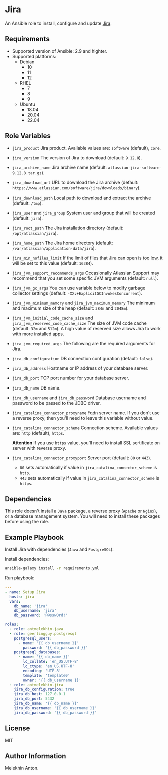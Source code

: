 Jira
====

An Ansible role to install, configure and update [Jira](https://www.atlassian.com/ru/software/jira).

Requirements
------------

- Supported version of Ansible: 2.9 and highter.
- Supported platforms:
  - Debian
    - 10
    - 11
    - 12
  - RHEL
    - 7
    - 8
    - 9
  - Ubuntu
    - 18.04
    - 20.04
    - 22.04

Role Variables
--------------

- `jira_product` Jira product. Available values are: `software` (default), `core`.
- `jira_version` The version of Jira to download (default: `9.12.8`).
- `jira_archive_name` Jira archive name (default: `atlassian-jira-software-9.12.8.tar.gz`).
- `jira_download_url` URL to download the Jira archive (default: `https://www.atlassian.com/software/jira/downloads/binary`).
- `jira_download_path` Local path to download and extract the archive (default: `/tmp`).
- `jira_user` and `jira_group` System user and group that will be created (default: `jira`).
- `jira_root_path` The Jira installation directory (default: `/opt/atlassian/jira`).
- `jira_home_path` The Jira home directory (default: `/var/atlassian/application-data/jira`).
- `jira_min_nofiles_limit` If the limit of files that Jira can open is too low, it will be set to this value (default: `16384`).
- `jira_jvm_support_recommends_args` Occasionally Atlassian Support may recommend that you set some specific JVM arguments (default: `null`).
- `jira_jvm_gc_args` You can use variable below to modify garbage collector settings (default: `-XX:+ExplicitGCInvokesConcurrent`).
- `jira_jvm_minimum_memory` and `jira_jvm_maximum_memory` The minimum and maximum size of the heap (default: `384m` and `2048m`).
- `jira_jvm_initial_code_cache_size` and `jira_jvm_reserved_code_cache_size` The size of JVM code cache (default: `32m` and `512m`). A high value of reserved size allows Jira to work with more installed apps.
- `jira_jvm_required_args` The following are the required arguments for Jira.
- `jira_db_configuration` DB connection configuration (default: `false`).
- `jira_db_address` Hostname or IP address of your database server.
- `jira_db_port` TCP port number for your database server.
- `jira_db_name` DB name.
- `jira_db_username` and `jira_db_password` Database username and password to be passed to the JDBC driver.
- `jira_catalina_connector_proxyname` Fqdn server name. If you don't use a reverse proxy, then you'll need to leave this variable without value.
- `jira_catalina_connector_scheme` Connection scheme. Available values are: `http` (default), `https`.

    **Attention** If you use `https` value, you'll need to install SSL sertificate on server with reverse proxy.

- `jira_catalina_connector_proxyport` Server port (default: `80` or `443`).
  - `80` sets automatically if value in `jira_catalina_connector_scheme` is `http`.
  - `443` sets automatically if value in `jira_catalina_connector_scheme` is `https`.

Dependencies
------------

This role doesn't install a `Java` package, a reverse proxy (`Apache` or `Nginx`), or a database management system. You will need to install these packages before using the role.

Example Playbook
----------------

Install Jira with dependencies (`Java` and `PostgreSQL`):

Install dependencies:

```bash
ansible-galaxy install -r requirements.yml
```

Run playbook:

```yaml
---
- name: Setup Jira
  hosts: jira
  vars:
    db_name: 'jira'
    db_username: 'jira'
    db_password: 'P@ssw0rd!'

roles:
  - role: antmelekhin.java
  - role: geerlingguy.postgresql
    postgresql_users:
      - name: '{{ db_username }}'
        password: '{{ db_password }}'
    postgresql_databases:
      - name: '{{ db_name }}'
        lc_collate: 'en_US.UTF-8'
        lc_ctype: 'en_US.UTF-8'
        encoding: 'UTF-8'
        template: 'template0'
        owner: '{{ db_username }}'
  - role: antmelekhin.jira
    jira_db_configuration: true
    jira_db_host: 127.0.0.1
    jira_db_port: 5432
    jira_db_name: '{{ db_name }}'
    jira_db_username: '{{ db_username }}'
    jira_db_password: '{{ db_password }}'
```

License
-------

MIT

Author Information
------------------

Melekhin Anton.
